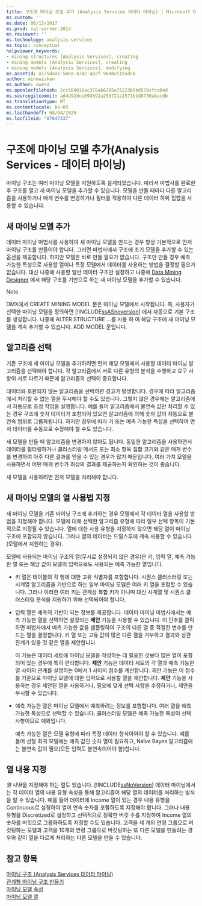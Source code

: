 ```yaml
---
title: 구조에 마이닝 모델 추가 (Analysis Services 데이터 마이닝) | Microsoft Docs
ms.custom: ''
ms.date: 06/13/2017
ms.prod: sql-server-2014
ms.reviewer: ''
ms.technology: analysis-services
ms.topic: conceptual
helpviewer_keywords:
- mining structures [Analysis Services], creating
- mining models [Analysis Services], creating
- mining models [Analysis Services], modifying
ms.assetid: a175daa5-58ea-474c-a82f-9648c5155dc8
author: minewiskan
ms.author: owend
ms.openlocfilehash: 2cc504016ac378a66795e7522365bd570cfca84d
ms.sourcegitcommit: ad4d92dce894592a259721a1571b1d8736abacdb
ms.translationtype: MT
ms.contentlocale: ko-KR
ms.lasthandoff: 08/04/2020
ms.locfileid: "87647337"
---
```

# <a name="add-mining-models-to-a-structure-analysis-services---data-mining"></a>구조에 마이닝 모델 추가(Analysis Services - 데이터 마이닝)
  마이닝 구조는 여러 마이닝 모델을 지원하도록 설계되었습니다. 따라서 마법사를 완료한 후 구조를 열고 새 마이닝 모델을 추가할 수 있습니다. 모델을 만들 때마다 다른 알고리즘을 사용하거나 매개 변수를 변경하거나 필터를 적용하여 다른 데이터 하위 집합을 사용할 수 있습니다.  
  
## <a name="adding-new-mining-models"></a>새 마이닝 모델 추가  
 데이터 마이닝 마법사를 사용하여 새 마이닝 모델을 만드는 경우 항상 기본적으로 먼저 마이닝 구조를 만들어야 합니다. 그러면 마법사에서 구조에 초기 모델을 추가할 수 있는 옵션을 제공합니다. 하지만 모델은 바로 만들 필요가 없습니다. 구조만 만들 경우 예측 가능한 특성으로 사용할 열이나 특정 모델에서 데이터를 사용하는 방법을 결정할 필요가 없습니다. 대신 나중에 사용할 일반 데이터 구조만 설정하고 나중에 [Data Mining Designer](data-mining-designer.md) 에서 해당 구조를 기반으로 하는 새 마이닝 모델을 추가할 수 있습니다.  
  
> [!NOTE]  
>  DMX에서 CREATE MINING MODEL 문은 마이닝 모델에서 시작됩니다. 즉, 사용자가 선택한 마이닝 모델을 정의하면 [!INCLUDE[ssASnoversion](../../includes/ssasnoversion-md.md)] 에서 자동으로 기본 구조를 생성합니다. 나중에 ALTER STRUCTURE ...를 사용 하 여 해당 구조에 새 마이닝 모델을 계속 추가할 수 있습니다. ADD MODEL 문입니다.  
  
## <a name="choosing-an-algorithm"></a>알고리즘 선택  
 기존 구조에 새 마이닝 모델을 추가하려면 먼저 해당 모델에서 사용할 데이터 마이닝 알고리즘을 선택해야 합니다. 각 알고리즘에서 서로 다른 유형의 분석을 수행하고 요구 사항이 서로 다르기 때문에 알고리즘의 선택이 중요합니다.  
  
 데이터와 호환되지 않는 알고리즘을 선택하면 경고가 발생합니다. 경우에 따라 알고리즘에서 처리할 수 없는 열을 무시해야 할 수도 있습니다. 그렇지 않은 경우에는 알고리즘에서 자동으로 조정 작업을 실행합니다. 예를 들어 알고리즘에서 불연속 값만 처리할 수 있는 경우 구조에 숫자 데이터가 포함되어 있으면 알고리즘에 의해 숫자 값이 자동으로 불연속 범위로 그룹화됩니다. 하지만 경우에 따라 키 또는 예측 가능한 특성을 선택하여 먼저 데이터를 수동으로 수정해야 할 수도 있습니다.  
  
 새 모델을 만들 때 알고리즘을 변경하지 않아도 됩니다. 동일한 알고리즘을 사용하면서 데이터를 필터링하거나 클러스터링 메서드 또는 최소 항목 집합 크기와 같은 매개 변수를 변경하여 아주 다른 결과를 얻을 수 있는 경우가 많기 때문입니다. 여러 가지 모델을 사용하면서 어떤 매개 변수가 최상의 결과를 제공하는지 확인하는 것이 좋습니다.  
  
 새 모델을 사용하려면 먼저 모델을 처리해야 합니다.  
  
## <a name="specifying-the-usage-of-columns-in-a-new-mining-model"></a>새 마이닝 모델의 열 사용법 지정  
 새 마이닝 모델을 기존 마이닝 구조에 추가하는 경우 모델에서 각 데이터 열을 사용할 방법을 지정해야 합니다. 모델에 대해 선택한 알고리즘 유형에 따라 일부 선택 항목이 기본적으로 지정될 수 있습니다. 열에 대한 사용 유형을 지정하지 않으면 해당 열이 마이닝 구조에 포함되지 않습니다. 그러나 열의 데이터는 드릴스루에 계속 사용할 수 있습니다(모델에서 지원하는 경우).  
  
 모델에 사용되는 마이닝 구조의 열(무시로 설정되지 않은 경우)은 키, 입력 열, 예측 가능한 열 또는 해당 값이 모델의 입력으로도 사용되는 예측 가능한 열입니다.  
  
-   키 열은 테이블의 각 행에 대한 고유 식별자를 포함합니다. 시퀀스 클러스터링 또는 시계열 알고리즘을 기반으로 하는 일부 마이닝 모델은 여러 키 열을 포함할 수 있습니다. 그러나 이러한 여러 키는 관계상 복합 키가 아니며 대신 시계열 및 시퀀스 클러스터링 분석을 지원하기 위해 선택되어야 합니다.  
  
-   입력 열은 예측의 기반이 되는 정보를 제공합니다. 데이터 마이닝 마법사에서는 예측 가능한 열을 선택하면 설정되는 **제안** 기능을 사용할 수 있습니다. 이 단추를 클릭하면 마법사에서 예측 가능한 값을 샘플링하여 구조의 다른 열 중 적절한 변수를 만드는 열을 결정합니다. 키 열 또는 고유 값이 많은 다른 열을 거부하고 결과와 상관 관계가 있을 것 같은 열을 제안합니다.  
  
     이 기능은 데이터 세트에 마이닝 모델을 작성하는 데 필요한 것보다 많은 열이 포함되어 있는 경우에 특히 편리합니다. **제안** 기능은 데이터 세트의 각 열과 예측 가능한 열 사이의 관계를 설명하는 0에서 1 사이의 점수를 계산합니다. 제안 기능은 이 점수를 기준으로 마이닝 모델에 대한 입력으로 사용할 열을 제안합니다. **제안** 기능을 사용하는 경우 제안된 열을 사용하거나, 필요에 맞게 선택 사항을 수정하거나, 제안을 무시할 수 있습니다.  
  
-   예측 가능한 열은 마이닝 모델에서 예측하려는 정보를 포함합니다. 여러 열을 예측 가능한 특성으로 선택할 수 있습니다. 클러스터링 모델은 예측 가능한 특성이 선택 사항이므로 예외입니다.  
  
     예측 가능한 열은 모델 유형에 따라 특정 데이터 형식이어야 할 수 있습니다. 예를 들어 선형 회귀 모델에는 예측 값인 숫자 열이 필요하고, Naïve Bayes 알고리즘에는 불연속 값이 필요(모든 입력도 불연속이어야 함)합니다.  
  
## <a name="specifying-column-content"></a>열 내용 지정  
 *열 내용*을 지정해야 하는 열도 있습니다. [!INCLUDE[ssNoVersion](../../includes/ssnoversion-md.md)] 데이터 마이닝에서는 각 데이터 열의 내용 유형 속성을 통해 알고리즘이 해당 열의 데이터를 처리하는 방식을 알 수 있습니다. 예를 들어 데이터에 Income 열이 있는 경우 내용 유형을 Continuous로 설정하여 열이 연속 숫자를 포함하도록 지정해야 합니다. 그러나 내용 유형을 Discretized로 설정하고 선택적으로 정확한 버킷 수를 지정하여 Income 열의 숫자를 버킷으로 그룹화하도록 지정할 수도 있습니다. 고객을 세 개의 연령 그룹으로 버킷팅하는 모델과 고객을 10개의 연령 그룹으로 버킷팅하는 또 다른 모델을 만들려는 경우와 같이 열을 다르게 처리하는 다른 모델을 만들 수 있습니다.  
  
## <a name="see-also"></a>참고 항목  
 [마이닝 구조 &#40;Analysis Services 데이터 마이닝&#41;](mining-structures-analysis-services-data-mining.md)   
 [관계형 마이닝 구조 만들기](create-a-relational-mining-structure.md)   
 [마이닝 모델 속성](mining-model-properties.md)   
 [마이닝 모델 열](mining-model-columns.md)  
  
  
